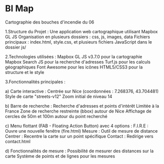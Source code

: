 # BI Map

Cartographie des bouches d'incendie du 06

1.Structure du Projet :
Une application web cartographique utilisant Mapbox GL JS
Organisation en plusieurs dossiers : css, js, images, data
Fichiers principaux : index.html, style.css, et plusieurs fichiers JavaScript dans le dossier js/

2.Technologies utilisées :
Mapbox GL JS v3.7.0 pour la cartographie
Mapbox Search JS pour la recherche d'adresses
Turf.js pour les calculs géographiques
Font Awesome pour les icônes
HTML5/CSS3 pour la structure et le style

3.Fonctionnalités principales :

a) Carte interactive :
Centrée sur Nice (coordonnées : 7.268376, 43.704481)
Style de carte "streets-v12"
Zoom initial de niveau 14

b) Barre de recherche :
Recherche d'adresses et points d'intérêt
Limitée à la France
Zone de recherche restreinte (bbox) autour de Nice
Affichage de cercles de 50m et 100m autour du point recherché

c) Menu flottant (FAB - Floating Action Button) avec 4 options :
F.I.R.E : Ouvre une nouvelle fenêtre (fire.html)
Mesure : Outil de mesure de distance
Centrer : Recentre la carte sur un point spécifique
Contact : Redirige vers contact.html

d) Fonctionnalités de mesure :
Possibilité de mesurer des distances sur la carte
Système de points et de lignes pour les mesures